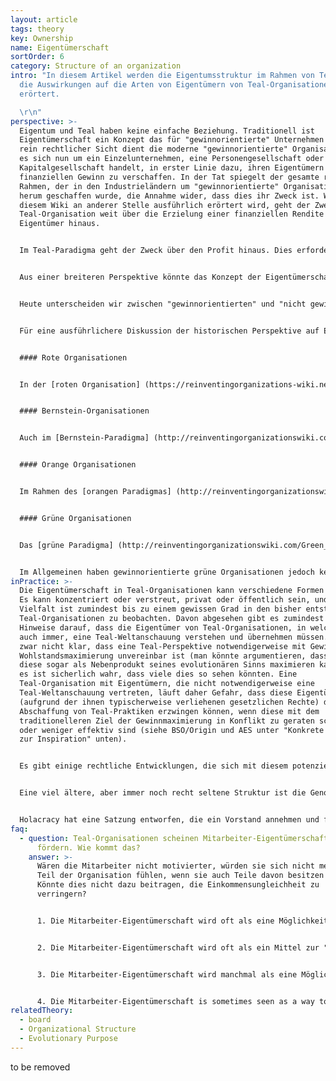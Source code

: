 ```yaml
---
layout: article
tags: theory
key: Ownership
name: Eigentümerschaft
sortOrder: 6
category: Structure of an organization
intro: "In diesem Artikel werden die Eigentumsstruktur im Rahmen von Teal und
  die Auswirkungen auf die Arten von Eigentümern von Teal-Organisationen
  erörtert.

  \r\n"
perspective: >-
  Eigentum und Teal haben keine einfache Beziehung. Traditionell ist
  Eigentümerschaft ein Konzept das für "gewinnorientierte" Unternehmen gilt. Aus
  rein rechtlicher Sicht dient die moderne "gewinnorientierte" Organisation, ob
  es sich nun um ein Einzelunternehmen, eine Personengesellschaft oder eine
  Kapitalgesellschaft handelt, in erster Linie dazu, ihren Eigentümern einen
  finanziellen Gewinn zu verschaffen. In der Tat spiegelt der gesamte rechtliche
  Rahmen, der in den Industrieländern um "gewinnorientierte" Organisationen
  herum geschaffen wurde, die Annahme wider, dass dies ihr Zweck ist. Wie in
  diesem Wiki an anderer Stelle ausführlich erörtert wird, geht der Zweck einer
  Teal-Organisation weit über die Erzielung einer finanziellen Rendite für ihre
  Eigentümer hinaus.


  Im Teal-Paradigma geht der Zweck über den Profit hinaus. Dies erfordert eine Ausweitung des Eigentumsprimats in Orange und sogar der grünen Multi-Stakeholder-Perspektive. Im Teal-Paradigma kann die Erfüllung des Zwecks der Organisation zwar finanzielle Investitionen erfordern, was wiederum den Investoren ein legitimes Mitspracherecht in der Organisation und das Recht auf eine angemessene Rendite für ihre Investitionen verschafft, aber die Organisation existiert nicht nur, um ihren Eigentümern zu dienen.


  Aus einer breiteren Perspektive könnte das Konzept der Eigentümerschaft durch ein Konzept wie [Stewardship] (https://en.wikipedia.org/wiki/Stewardship) ersetzt werden. Kann man eine lebende Entität, wie eine Organisation, oder einen Teil von ihr besitzen? Kann man Energie besitzen, die sich selbst manifestieren will? Kann man sogar Vermögenswerte besitzen - wie etwa das Metall, aus dem eine Maschine besteht? Wir haben gerade erst begonnen, diese Fragen zu stellen, und haben noch keine wirklichen Antworten. Die Eigentümerschaft ist heute fest in unseren rechtlichen Rahmenbedingungen verankert, die Organisationen einhalten müssen. Wir müssen erst noch herausfinden, was "Stewardship" für eine Organisation bedeuten könnte (siehe unten "In der Praxis").


  Heute unterscheiden wir zwischen "gewinnorientierten" und "nicht gewinnorientierten" Organisationen. Vielleicht würde die Einführung von etwas wie "Stewardship" diese Unterscheidung verwischen und zu einer neuen, breiter anwendbaren Rechtsform von Organisationen führen.


  Für eine ausführlichere Diskussion der historischen Perspektive auf Eigentümerschaft siehe unten:


  #### Rote Organisationen


  In der [roten Organisation] (https://reinventingorganizations-wiki.netlify.app/theory/red-organizations/) ist die Eigentümerschaft häufig ein bedeutungsloses Konzept, da die Legitimität ihrer Führung eher auf Macht als auf irgendeinem Konstrukt von Eigentümerschaft beruht. Der Zweck ist enger mit der weiteren Anhäufung von Macht verbunden als mit finanzieller Rendite. So wie rote Organisationen Eigentümerschaft berücksichtigen, sind Eigentümerschaft und Führung in der Regel miteinander verschmolzen. Der Anführer ist auch der Eigentümer bzw. der wichtigste Vertreter der Eigentümerfamilie.


  #### Bernstein-Organisationen


  Auch im [Bernstein-Paradigma] (http://reinventingorganizationswiki.com/Amber_Organizations) ist die Eigentümerschaft oft eine widersprüchliche Idee. Bernsteinfarbene Organisationen haben häufig einen anderen Zweck als finanzielle Rendite. Es gibt keinen "Eigentümer" des Militärs, der Kirche oder von Regierungsbehörden. In den Fällen, in denen gewinnorientierte Unternehmen in dem Bernstein-Paradigma tätig sind, halten sie in der Regel das Streben nach finanzieller Rendite mit einem anderen Ziel wie der Selbsterhaltung in Einklang. Da sie sich oft in Familienbesitz befinden, können die Eigentümer das strikte Streben nach Gewinnmaximierung zugunsten von Interessen wie der Wahrung eines Vermächtnisses einschränken.


  #### Orange Organisationen


  Im Rahmen des [orangen Paradigmas] (http://reinventingorganizationswiki.com/Orange_Organizations) steht das Konzept der Eigentümerschaft im Vordergrund. Ein Hauptzweck der klassischen orangen Organisation besteht darin, ihren Eigentümern eine finanzielle Rendite zu verschaffen. Dies spiegelt sich in dem modernen rechtlichen Konstrukt einer Aktiengesellschaft wider, in der die Aktionäre entsprechend ihrer Anteilsbeteiligung die oberste Entscheidungsgewalt über das Management haben. Das Management ist gesetzlich verpflichtet, eine finanzielle Rendite für die Aktionäre zu erzielen. Dies hat dazu geführt, dass die Eigentümerschaft von Organisationen weit gestreut ist und sich durch Mechanismen wie handelbare Aktien ändern kann. Jeder Anteilseigner mag einen winzigen und variablen Anteil haben, aber alle sind in dem Streben nach finanziellem Gewinn vereint.


  #### Grüne Organisationen


  Das [grüne Paradigma] (http://reinventingorganizationswiki.com/Green_Organizations) reagiert auf die orange Fokussierung auf Aktionäre und finanzielle Belange, indem es die Bedeutung aller Interessensgruppen - Mitarbeiter, Kunden, Gemeinschaften, Lieferanten sowie Aktionäre - hervorhebt. Somit dienen auch "gewinnorientierte" Organisationen nicht nur dem Nutzen der Eigentümer: Sie sollten auch die Vielfalt der Interessen berücksichtigen, die in ihre Aktivitäten einbezogen sind. Die Bewegung der sozialen Verantwortung der Unternehmen ("Corporate Social Responsibility") ist aus dieser Perspektive entstanden.


  Im Allgemeinen haben gewinnorientierte grüne Organisationen jedoch keine andere Eigentümerschaft als orange Organisationen. Wenn die Eigentümer einer grünen Organisation alle die grüne Perspektive teilen, stellt dies in der Regel kein Problem dar. Sollten jedoch einige Eigentümer die Bedeutung finanzieller Erträge unterschiedlich einschätzen, kann es zu Konflikten kommen.
inPractice: >-
  Die Eigentümerschaft in Teal-Organisationen kann verschiedene Formen annehmen.
  Es kann konzentriert oder verstreut, privat oder öffentlich sein, und diese
  Vielfalt ist zumindest bis zu einem gewissen Grad in den bisher entstandenen
  Teal-Organisationen zu beobachten. Davon abgesehen gibt es zumindest deutliche
  Hinweise darauf, dass die Eigentümer von Teal-Organisationen, in welcher Form
  auch immer, eine Teal-Weltanschauung verstehen und übernehmen müssen. Es ist
  zwar nicht klar, dass eine Teal-Perspektive notwendigerweise mit Gewinn- und
  Wohlstandsmaximierung unvereinbar ist (man könnte argumentieren, dass Teal
  diese sogar als Nebenprodukt seines evolutionären Sinns maximieren kann), aber
  es ist sicherlich wahr, dass viele dies so sehen könnten. Eine
  Teal-Organisation mit Eigentümern, die nicht notwendigerweise eine
  Teal-Weltanschauung vertreten, läuft daher Gefahr, dass diese Eigentümer
  (aufgrund der ihnen typischerweise verliehenen gesetzlichen Rechte) die
  Abschaffung von Teal-Praktiken erzwingen können, wenn diese mit dem
  traditionelleren Ziel der Gewinnmaximierung in Konflikt zu geraten scheinen
  oder weniger effektiv sind (siehe BSO/Origin und AES unter "Konkrete Beispiele
  zur Inspiration" unten).


  Es gibt einige rechtliche Entwicklungen, die sich mit diesem potenziellen Konflikt befassen, aber sie sind noch nicht weit verbreitet. In den Vereinigten Staaten erkennen einige Bundesstaaten eine "Benefit Corporation" als eine Art gewinnorientiertes Unternehmen an, dessen gesetzlich festgelegte Ziele neben dem Gewinn auch positive Auswirkungen auf die Gesellschaft, die Arbeitnehmer, das Gemeinwesen und die Umwelt umfassen. In gewinnorientierten Unternehmen, wie wir sie derzeit kennen (bezogen auf die US-amerikanischen so genannten "C-Corporations"), haben die Geschäftsführer der Organisationen eine treuhänderische Pflicht gegenüber den Aktionären, und zwar ausschließlich gegenüber den Aktionären. Sie müssen mit zivilrechtlichen Klagen rechnen, wenn sie ihre treuhänderischen Pflichten verletzen, indem sie ökologische oder soziale Belange auf Kosten der Aktionäre berücksichtigen. Die Pflicht der Geschäftsführer von "Benefit Corporations" wird auf nicht-finanzielle Interessen ausgedehnt, wie z. B. den sozialen Nutzen, die Belange von Mitarbeitern und Zulieferern und die Auswirkungen auf die Umwelt.^\[Laloux, Frederic (2014-02-09). Reinventing Organizations: A Guide to Creating Organizations Inspired by the Next Stage of Human Consciousness (Kindle Locations 5464-5467). Nelson Parker. Kindle Edition.]


  Eine viel ältere, aber immer noch recht seltene Struktur ist die Genossenschaft, bei der die Eigentümerschaft bei den Mitgliedern (Verbrauchergenossenschaft) und/oder den Beschäftigten (Arbeitnehmergenossenschaft) liegt. Während diese Organisationen vermutlich von einem strikten Gewinnstreben befreit sind, besteht ihr Zweck jedoch darin, einer einzigen Interessensgruppe zu dienen.


  Holacracy hat eine Satzung entworfen, die ein Vorstand annehmen und für verbindlich erklären kann, auch für zukünftige Aktionäre. Sie gibt den Aktionären ein legitimes Mitspracherecht in Finanzfragen, hindert sie aber daran, einseitig eine Strategie aufzuzwingen oder zu traditionellen Managementpraktiken zurückzukehren. Holacracy hat die juristische Vorarbeit geleistet, um seine Satzung in das US-Gesellschaftsrecht einzupassen, und ist derzeit dabei, die Satzung an die Rechtssysteme anderer Länder anzupassen.^\[Laloux, Frederic (2014-02-09). Reinventing Organizations: A Guide to Creating Organizations Inspired by the Next Stage of Human Consciousness (Kindle Locations 5453-5457). Nelson Parker. Kindle Edition.]
faq:
  - question: Teal-Organisationen scheinen Mitarbeiter-Eigentümerschaft nicht zu
      fördern. Wie kommt das?
    answer: >-
      Wären die Mitarbeiter nicht motivierter, würden sie sich nicht mehr als
      Teil der Organisation fühlen, wenn sie auch Teile davon besitzen würden?
      Könnte dies nicht dazu beitragen, die Einkommensungleichheit zu
      verringern?


      1. Die Mitarbeiter-Eigentümerschaft wird oft als eine Möglichkeit angesehen, die Mitarbeiter, insbesondere die talentiertesten und qualifiziertesten, an das Unternehmen zu binden. Aus der Teal-Perspektive ergibt das wenig Sinn. Die Menschen sollten frei sein, ihrer Berufung zu folgen. Wenn sich diese Berufung mit dem Sinn der Organisation überschneidet, dann sollen die Menschen Teil davon sein. Und es sollte ihnen freistehen, das Unternehmen zu verlassen, wenn dies nicht mehr der Fall ist. Die Gewinnbeteiligung ist eine einfache Möglichkeit für Mitarbeiter zu profitieren, ohne dass sie zu einem guten oder schlechten Zeitpunkt Aktien kaufen oder verkaufen müssen.


      2. Die Mitarbeiter-Eigentümerschaft wird oft als ein Mittel zur "Motivation" der Arbeitnehmer angesehen. In der Teal-Anschauung wird jedoch die intrinsische Motivation (wie der Sinn) als viel stärker angesehen als extrinsische Faktoren wie die finanzielle Vergütung.


      3. Die Mitarbeiter-Eigentümerschaft wird manchmal als eine Möglichkeit angesehen, den Arbeitnehmern Macht und Mitspracherechte zu geben. Wenn Arbeitnehmer ein Stimmrecht haben, können sie nicht einfach ignoriert werden. In einer selbstverwalteten Struktur wird die Macht ohnehin verteilt und es besteht keine Notwendigkeit mehr dies über Stimmrechte zu tun.


      4. Die Mitarbeiter-Eigentümerschaft is sometimes seen as a way to reduce income inequality by allowing employees to share in the value creation of the organization. This is valid when it comes to young organizations that might rapidly increase in value and have limited cash resources. In more established companies, income inequality can often more easily be reduced through salary setting and profit sharing.
relatedTheory:
  - board
  - Organizational Structure
  - Evolutionary Purpose
---
```

to be removed